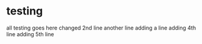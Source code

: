 # testing
all testing goes here changed 2nd line
another line
adding a line
adding 4th line
adding 5th line
